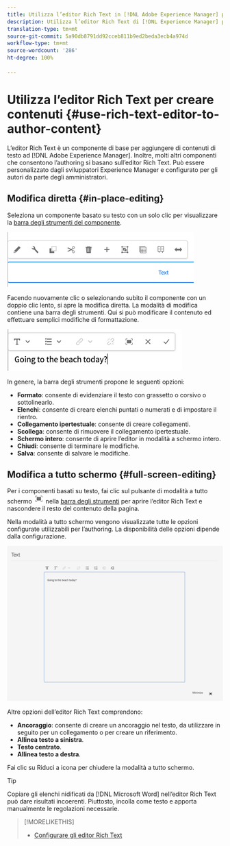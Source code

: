 ```yaml
---
title: Utilizza l’editor Rich Text in [!DNL Adobe Experience Manager] per creare contenuti.
description: Utilizza l’editor Rich Text di [!DNL Experience Manager] per creare contenuti.
translation-type: tm+mt
source-git-commit: 5a90db8791dd92cceb811b9ed2beda3ecb4a974d
workflow-type: tm+mt
source-wordcount: '286'
ht-degree: 100%

---
```



# Utilizza l’editor Rich Text per creare contenuti {#use-rich-text-editor-to-author-content}

L’editor Rich Text è un componente di base per aggiungere di contenuti di testo ad [!DNL Adobe Experience Manager]. Inoltre, molti altri componenti che consentono l’authoring si basano sull’editor Rich Text. Può essere personalizzato dagli sviluppatori Experience Manager e configurato per gli autori da parte degli amministratori.

## Modifica diretta {#in-place-editing}

Seleziona un componente basato su testo con un solo clic per visualizzare la [barra degli strumenti del componente](/help/sites-cloud/authoring/fundamentals/editing-content.md#component-toolbar).

![Barra degli strumenti del componente](/help/sites-cloud/authoring/assets/editing-component-toolbar.png)

Facendo nuovamente clic o selezionando subito il componente con un doppio clic lento, si apre la modifica diretta. La modalità di modifica contiene una barra degli strumenti. Qui si può modificare il contenuto ed effettuare semplici modifiche di formattazione.

![Modifica diretta con l’editor Rich Text](/help/sites-cloud/authoring/assets/rte-in-place-editing.png)

In genere, la barra degli strumenti propone le seguenti opzioni:

* **Formato**: consente di evidenziare il testo con grassetto o corsivo o sottolinearlo.
* **Elenchi**: consente di creare elenchi puntati o numerati e di impostare il rientro.
* **Collegamento ipertestuale**: consente di creare collegamenti.
* **Scollega**: consente di rimuovere il collegamento ipertestuale.
* **Schermo intero**: consente di aprire l’editor in modalità a schermo intero.
* **Chiudi**: consente di terminare le modifiche.
* **Salva**: consente di salvare le modifiche.

## Modifica a tutto schermo {#full-screen-editing}

Per i componenti basati su testo, fai clic sul pulsante di modalità a tutto schermo ![Pulsante per la modalità a tutto schermo nell’editor Rich Text](/help/sites-cloud/authoring/assets/editing-full-screen.png) nella [barra degli strumenti](/help/sites-cloud/authoring/fundamentals/editing-content.md#component-toolbar) per aprire l’editor Rich Text e nascondere il resto del contenuto della pagina.

Nella modalità a tutto schermo vengono visualizzate tutte le opzioni configurate utilizzabili per l’authoring. La disponibilità delle opzioni dipende dalla configurazione. <!--Full screen mode displays all the configured options that you can use for authoring. The availability of options [depends on the configuration](/help/sites-administering/rich-text-editor.md).-->

![Editor Rich Text in modalità a tutto schermo](/help/sites-cloud/authoring/assets/rte-full-screen.png)

Altre opzioni dell’editor Rich Text comprendono:

* **Ancoraggio**: consente di creare un ancoraggio nel testo, da utilizzare in seguito per un collegamento o per creare un riferimento.
* **Allinea testo a sinistra**.
* **Testo centrato**.
* **Allinea testo a destra**.

Fai clic su Riduci a icona per chiudere la modalità a tutto schermo.

>[!TIP]
>
>Copiare gli elenchi nidificati da [!DNL Microsoft Word] nell’editor Rich Text può dare risultati incoerenti. Piuttosto, incolla come testo e apporta manualmente le regolazioni necessarie.

>[!MORELIKETHIS]
>
>* [Configurare gli editor Rich Text](/help/implementing/developing/extending/rich-text-editor.md)

